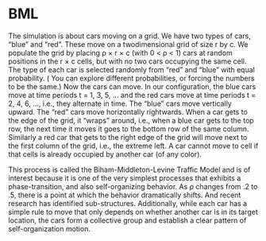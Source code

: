 # BML
The simulation is about cars moving on a grid. We have two types of cars, “blue” and “red”. These move on a twodimensional
grid of size r by c. We populate the grid by placing ρ × r × c (with 0 < ρ < 1) cars at random positions
in the r × c cells, but with no two cars occupying the same cell. The type of each car is selected randomly from “red”
and “blue” with equal probability. ( You can explore different probabilities, or forcing the numbers to be the same.)
Now the cars can move. In our configuration, the blue cars move at time periods t = 1, 3, 5, ... and the red cars
move at time periods t = 2, 4, 6, ..., i.e., they alternate in time. The “blue” cars move vertically upward. The “red”
cars move horizontally rightwards. When a car gets to the edge of the grid, it “wraps” around, i.e., when a blue car
gets to the top row, the next time it moves it goes to the bottom row of the same column. Similarly a red car that gets
to the right edge of the grid will move next to the first column of the grid, i.e., the extreme left.
A car cannot move to cell if that cells is already occupied by another car (of any color).

This process is called the Biham-Middleton-Levine Traffic Model and is of interest because it is one of the very
simplest processes that exhibits a phase-transition, and also self-organizing behavior. As ρ changes from .2 to .5, there is a point at which the behavior dramatically shifts. And recent research has identified sub-structures. Additionally,
while each car has a simple rule to move that only depends on whether another car is in its target location, the cars
form a collective group and establish a clear pattern of self-organization motion.